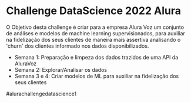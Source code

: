 # Challenge DataScience 2022 Alura

O Objetivo desta challenge é criar para a empresa Alura Voz um conjunto de análises e modelos de machine learning supervisionados, para auxiliar na fidelização dos seus clientes de maneira mais assertiva analisando o 'churn' dos clientes informado nos dados disponibilizados. 


- Semana 1: Preparação e limpeza dos dados trazidos de uma API da AluraVoz 
- Semana 2: Explorar/Analisar os dados
- Semana 3 e 4: Criar modelos de ML para auxiliar na fidelização dos seus clientes 

#alurachallengedatascience1
